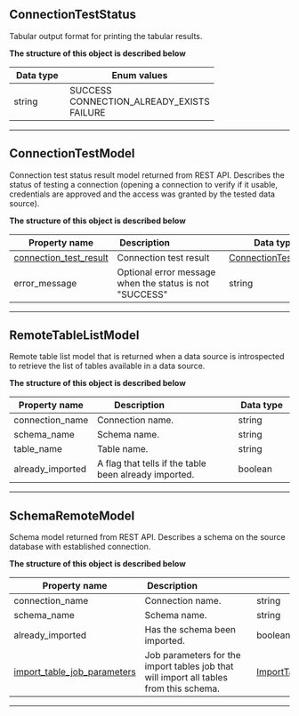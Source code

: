 
## ConnectionTestStatus  
Tabular output format for printing the tabular results.  
  

**The structure of this object is described below**  
  

|&nbsp;Data&nbsp;type&nbsp;|&nbsp;Enum&nbsp;values&nbsp;|
|-----------|-------------|
|string|SUCCESS<br/>CONNECTION_ALREADY_EXISTS<br/>FAILURE<br/>|

___  

## ConnectionTestModel  
Connection test status result model returned from REST API. Describes the status of testing a connection
 (opening a connection to verify if it usable, credentials are approved and the access was granted by the tested data source).  
  

**The structure of this object is described below**  
  

|&nbsp;Property&nbsp;name&nbsp;|&nbsp;Description&nbsp;&nbsp;&nbsp;&nbsp;&nbsp;&nbsp;&nbsp;&nbsp;&nbsp;&nbsp;&nbsp;&nbsp;&nbsp;&nbsp;&nbsp;&nbsp;&nbsp;&nbsp;&nbsp;&nbsp;&nbsp;|&nbsp;Data&nbsp;type&nbsp;|
|---------------|---------------------------------|-----------|
|[connection_test_result](#connectionteststatus)|Connection test result|[ConnectionTestStatus](#connectionteststatus)|
|error_message|Optional error message when the status is not &quot;SUCCESS&quot;|string|


___  

## RemoteTableListModel  
Remote table list model that is returned when a data source is introspected to retrieve the list of tables available in a data source.  
  

**The structure of this object is described below**  
  

|&nbsp;Property&nbsp;name&nbsp;|&nbsp;Description&nbsp;&nbsp;&nbsp;&nbsp;&nbsp;&nbsp;&nbsp;&nbsp;&nbsp;&nbsp;&nbsp;&nbsp;&nbsp;&nbsp;&nbsp;&nbsp;&nbsp;&nbsp;&nbsp;&nbsp;&nbsp;|&nbsp;Data&nbsp;type&nbsp;|
|---------------|---------------------------------|-----------|
|connection_name|Connection name.|string|
|schema_name|Schema name.|string|
|table_name|Table name.|string|
|already_imported|A flag that tells if the table been already imported.|boolean|


___  

## SchemaRemoteModel  
Schema model returned from REST API. Describes a schema on the source database with established connection.  
  

**The structure of this object is described below**  
  

|&nbsp;Property&nbsp;name&nbsp;|&nbsp;Description&nbsp;&nbsp;&nbsp;&nbsp;&nbsp;&nbsp;&nbsp;&nbsp;&nbsp;&nbsp;&nbsp;&nbsp;&nbsp;&nbsp;&nbsp;&nbsp;&nbsp;&nbsp;&nbsp;&nbsp;&nbsp;|&nbsp;Data&nbsp;type&nbsp;|
|---------------|---------------------------------|-----------|
|connection_name|Connection name.|string|
|schema_name|Schema name.|string|
|already_imported|Has the schema been imported.|boolean|
|[import_table_job_parameters](../jobs/#importtablesqueuejobparameters)|Job parameters for the import tables job that will import all tables from this schema.|[ImportTablesQueueJobParameters](../jobs/#importtablesqueuejobparameters)|


___  

